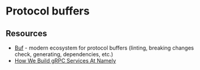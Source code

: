 # Protocol buffers

## Resources

- [Buf](https://buf.build/) - modern ecosystem for protocol buffers (linting, breaking changes check, generating, dependencies, etc.)
- [How We Build gRPC Services At Namely](https://medium.com/namely-labs/how-we-build-grpc-services-at-namely-52a3ae9e7c35)
